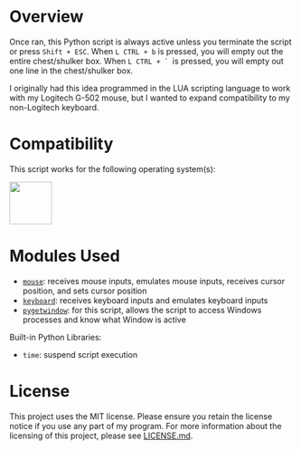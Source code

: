 # Overview

Once ran, this Python script is always active unless you terminate the script or press ```Shift + ESC```.  When ```L CTRL + b``` is pressed, you will empty out the entire chest/shulker box.  When ```L CTRL + ` ```is pressed, you will empty out one line in the chest/shulker box.

I originally had this idea programmed in the LUA scripting language to work with my Logitech G-502 mouse, but I wanted to expand compatibility to my non-Logitech keyboard.

# Compatibility

This script works for the following operating system(s):

<img src="https://upload.wikimedia.org/wikipedia/commons/b/b6/Cropped-Windows10-icon.png" width=75px>

<br>

# Modules Used 

- [```mouse```](https://pypi.org/project/mouse/): receives mouse inputs, emulates mouse inputs, receives cursor position, and sets cursor position
- [```keyboard```](https://pypi.org/project/keyboard/): receives keyboard inputs and emulates keyboard inputs
- [```pygetwindow```](https://pypi.org/project/PyGetWindow/): for this script, allows the script to access Windows processes and know what Window is active

Built-in Python Libraries:

- ```time```: suspend script execution

# License

This project uses the MIT license. Please ensure you retain the license notice if you use any part of my program. For more information about the licensing of this project, please see [LICENSE.md](LICENSE.md).
